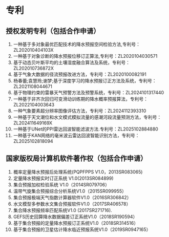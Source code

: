 # 专利

## 授权发明专利（包括合作申请）
1. 	一种基于多对象最优匹配技术的降水预报空间检验方法,专利号：ZL202010404103X
2.	一种基于对象诊断的降水预报位移订正算法,专利号：ZL2020104030571
3.	基于动态贝叶斯平均的土壤湿度融合算法及系统，专利号：ZL202010736872X
4.	基于气象大数据的径流预报改进方法，专利号：ZL2020100082191
5.	杨春蕾;袁慧玲;谢梦;基于深度学习的降水预报订正方法及系统，专利号：ZL2021108044671
6.	基于物理约束的雷暴天气预警方法及预警系统，专利号：ZL2024101317440
7.	一种基于非齐次回归可变滑动训练期的降水概率预报算法，专利号：ZL2022104003643
8.	一种气象要素超分辨率图像评估方法，专利号：ZL2024112393310
9.	一种基于天文潮位和水文模式模拟流量的感潮河段流量预测方法，专利号：ZL202411649169X
10.	一种基于UNet的PPI雷达回波智能滤波方法.专利号：ZL2025102884880
11.	一种基于KAN网络的毫米波云雷达回波智能识别方法，专利号：ZL2025102818094

## 国家版权局计算机软件著作权（包括合作申请）
1. 概率定量降水预报后处理系统(PQPFPPS V1.0，2013SR083065)
2. 定量降水预报实时订正系统 V1.0(2013SR084899)
3. 集合预报加权检验系统 V1.0（2014SR079706）
4. 温带气旋集合预报综合分析系统V1.0（2015SR099955）
5. 集合预报极端天气指数计算器软件V1.0（2016SR306842）
6. 水文模型多参数水文集合预报软件V1.0（2017SR406578）
7. 集合降水预报频率匹配系统V1.0 (2017SR271716).
8. GEFS历史回算降水数据偏差订正系统V1.0（2018SR190594）
9. 基于集合预报的定量降水预报订正系统V1.0（2018SR314516）
10. 基于集合预报的卫星估计降水临近预报系统V1.0（2019SR0947165）
